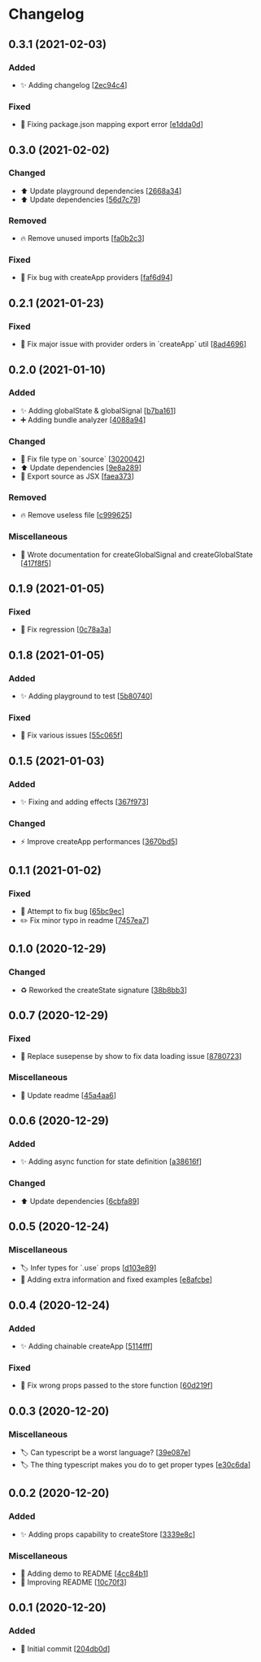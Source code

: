 # Changelog

<a name="0.3.1"></a>
## 0.3.1 (2021-02-03)

### Added

- ✨ Adding changelog [[2ec94c4](https://github.com/amoutonbrady/solid-utils/commit/2ec94c4952e1054ad13ff1ef8b3f46eeeef44c85)]

### Fixed

- 🐛 Fixing package.json mapping export error [[e1dda0d](https://github.com/amoutonbrady/solid-utils/commit/e1dda0d8cd588d4fcb58d32d8e9b5e7dffb06348)]


<a name="0.3.0"></a>
## 0.3.0 (2021-02-02)

### Changed

- ⬆️ Update playground dependencies [[2668a34](https://github.com/amoutonbrady/solid-utils/commit/2668a3469bab50053619d1ce3892d260f1cdffd4)]
- ⬆️ Update dependencies [[56d7c79](https://github.com/amoutonbrady/solid-utils/commit/56d7c79706b473d6b05d6590c645311aecf28aeb)]

### Removed

- 🔥 Remove unused imports [[fa0b2c3](https://github.com/amoutonbrady/solid-utils/commit/fa0b2c3f03862fd06b2d0a8a45e4692e18152204)]

### Fixed

- 🐛 Fix bug with createApp providers [[faf6d94](https://github.com/amoutonbrady/solid-utils/commit/faf6d94cb83ef8025929ce8801ce3db22c0b3415)]


<a name="0.2.1"></a>
## 0.2.1 (2021-01-23)

### Fixed

- 🐛 Fix major issue with provider orders in &#x60;createApp&#x60; util [[8ad4696](https://github.com/amoutonbrady/solid-utils/commit/8ad46960d4456759b7249ec446a75195c838f388)]


<a name="0.2.0"></a>
## 0.2.0 (2021-01-10)

### Added

- ✨ Adding globalState &amp; globalSignal [[b7ba161](https://github.com/amoutonbrady/solid-utils/commit/b7ba161bd9d054142b6339fcca3b643a7c98c1ef)]
- ➕ Adding bundle analyzer [[4088a94](https://github.com/amoutonbrady/solid-utils/commit/4088a94eb09917a4a3f49268b65842765bd40460)]

### Changed

- 🔧 Fix file type on &#x60;source&#x60; [[3020042](https://github.com/amoutonbrady/solid-utils/commit/302004247f1054ad3cc27ccf6a1ed9071dbbeb2e)]
- ⬆️ Update dependencies [[9e8a289](https://github.com/amoutonbrady/solid-utils/commit/9e8a2890f6ce8b826e2152eb0c95f8ef02ca84c9)]
- 🔧 Export source as JSX [[faea373](https://github.com/amoutonbrady/solid-utils/commit/faea373e91187221ca4c01e94f6826b934afed56)]

### Removed

- 🔥 Remove useless file [[c999625](https://github.com/amoutonbrady/solid-utils/commit/c99962560b7c4f843086b670226caddc3698da77)]

### Miscellaneous

- 📝 Wrote documentation for createGlobalSignal and createGlobalState [[417f8f5](https://github.com/amoutonbrady/solid-utils/commit/417f8f54af989d602ad639b7658ad2be047ded85)]


<a name="0.1.9"></a>
## 0.1.9 (2021-01-05)

### Fixed

- 🐛 Fix regression [[0c78a3a](https://github.com/amoutonbrady/solid-utils/commit/0c78a3aa49d2ad2b8a9c39a573599dd343bec720)]


<a name="0.1.8"></a>
## 0.1.8 (2021-01-05)

### Added

- ✨ Adding playground to test [[5b80740](https://github.com/amoutonbrady/solid-utils/commit/5b8074034556fe686bdda8406ec1446d634e4252)]

### Fixed

- 🐛 Fix various issues [[55c065f](https://github.com/amoutonbrady/solid-utils/commit/55c065fb6f20bb735b4fba320168e270757ee0d2)]


<a name="0.1.5"></a>
## 0.1.5 (2021-01-03)

### Added

- ✨ Fixing and adding effects [[367f973](https://github.com/amoutonbrady/solid-utils/commit/367f9734cccebe1bfbc6a39fe07b4d66840512f0)]

### Changed

- ⚡ Improve createApp performances [[3670bd5](https://github.com/amoutonbrady/solid-utils/commit/3670bd5fab5a1cdc7579c466c9cbfb4f5c0dabbd)]


<a name="0.1.1"></a>
## 0.1.1 (2021-01-02)

### Fixed

- 🐛 Attempt to fix bug [[65bc9ec](https://github.com/amoutonbrady/solid-utils/commit/65bc9ec9227f821ec92f00c3db9fa587e3c1bfb2)]
- ✏️ Fix minor typo in readme [[7457ea7](https://github.com/amoutonbrady/solid-utils/commit/7457ea77373910015b2a7e177be7744855054bd5)]


<a name="0.1.0"></a>
## 0.1.0 (2020-12-29)

### Changed

- ♻️ Reworked the createState signature [[38b8bb3](https://github.com/amoutonbrady/solid-utils/commit/38b8bb3e6f5e4260e2edc685652fd8043eb8fa90)]


<a name="0.0.7"></a>
## 0.0.7 (2020-12-29)

### Fixed

- 🐛 Replace susepense by show to fix data loading issue [[8780723](https://github.com/amoutonbrady/solid-utils/commit/8780723f4e86e7cf53feadabf948b4dacaa4ad58)]

### Miscellaneous

- 📝 Update readme [[45a4aa6](https://github.com/amoutonbrady/solid-utils/commit/45a4aa6568f591beb4dabaf33c10f2eaf9765869)]


<a name="0.0.6"></a>
## 0.0.6 (2020-12-29)

### Added

- ✨ Adding async function for state definition [[a38616f](https://github.com/amoutonbrady/solid-utils/commit/a38616f138d4f269f644525a22f3ff3ed7c14e78)]

### Changed

- ⬆️ Update dependencies [[6cbfa89](https://github.com/amoutonbrady/solid-utils/commit/6cbfa89d683548d2bb946310c8e79417b24cbad9)]


<a name="0.0.5"></a>
## 0.0.5 (2020-12-24)

### Miscellaneous

- 🏷️ Infer types for &#x60;.use&#x60; props [[d103e89](https://github.com/amoutonbrady/solid-utils/commit/d103e89eba74e8084a6d4b88757da25d7ff2b4d9)]
- 📝 Adding extra information and fixed examples [[e8afcbe](https://github.com/amoutonbrady/solid-utils/commit/e8afcbe9e2ba76af8894be4833be56b81b5c7602)]


<a name="0.0.4"></a>
## 0.0.4 (2020-12-24)

### Added

- ✨ Adding chainable createApp [[5114fff](https://github.com/amoutonbrady/solid-utils/commit/5114fffc885be298305ed4f6d0d19f194936a2b3)]

### Fixed

- 🐛 Fix wrong props passed to the store function [[60d219f](https://github.com/amoutonbrady/solid-utils/commit/60d219f611039857ca05f6f7693e1ceec007c196)]


<a name="0.0.3"></a>
## 0.0.3 (2020-12-20)

### Miscellaneous

- 🏷️ Can typescript be a worst language? [[39e087e](https://github.com/amoutonbrady/solid-utils/commit/39e087ec538e877866111eec97a500963fcffd2e)]
- 🏷️ The thing typescript makes you do to get proper types [[e30c6da](https://github.com/amoutonbrady/solid-utils/commit/e30c6da7f45d6f1350af1095cbbe653e79993415)]


<a name="0.0.2"></a>
## 0.0.2 (2020-12-20)

### Added

- ✨ Adding props capability to createStore [[3339e8c](https://github.com/amoutonbrady/solid-utils/commit/3339e8c26849080ab761d06c232c91e6eb9b7d82)]

### Miscellaneous

- 📝 Adding demo to README [[4cc84b1](https://github.com/amoutonbrady/solid-utils/commit/4cc84b1e6438c95b63b83ab84ff56d0dfca0c918)]
- 📝 Improving README [[10c70f3](https://github.com/amoutonbrady/solid-utils/commit/10c70f3417ea48a9953995194c519241caff5b4e)]


<a name="0.0.1"></a>
## 0.0.1 (2020-12-20)

### Added

- 🎉 Initial commit [[204db0d](https://github.com/amoutonbrady/solid-utils/commit/204db0dccd385bca7b4a1c9b682d5cf552e36c9b)]


